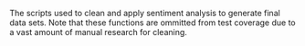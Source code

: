 The scripts used to clean and apply sentiment analysis to generate final data sets. Note that these functions are ommitted from test coverage due to a vast amount of manual research for cleaning.
